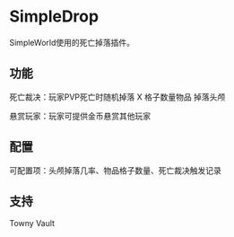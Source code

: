 # SimpleDrop

SimpleWorld使用的死亡掉落插件。

## 功能
死亡裁决：玩家PVP死亡时随机掉落 X 格子数量物品
掉落头颅

悬赏玩家：玩家可提供金币悬赏其他玩家

## 配置
可配置项：头颅掉落几率、物品格子数量、死亡裁决触发记录

## 支持
Towny
Vault
